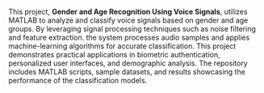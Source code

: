 This project, **Gender and Age Recognition Using Voice Signals**, utilizes MATLAB to analyze and classify voice signals based on gender and age groups. By leveraging signal processing techniques such as noise filtering and feature extraction. the system processes audio samples and applies machine-learning algorithms for accurate classification. This project demonstrates practical applications in biometric authentication, personalized user interfaces, and demographic analysis. The repository includes MATLAB scripts, sample datasets, and results showcasing the performance of the classification models.
